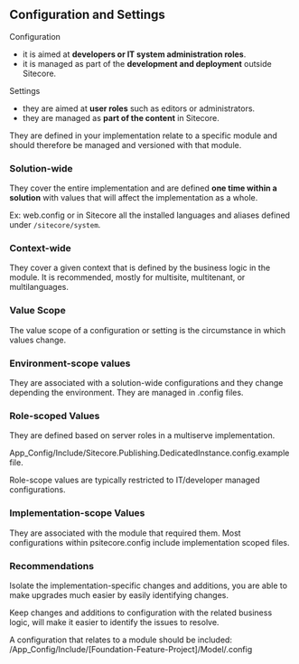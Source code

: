 ## Configuration and Settings

Configuration 
- it is aimed at **developers or IT system administration roles**.
- it is managed as part of the **development and deployment** outside Sitecore.

Settings 
- they are aimed at **user roles** such as editors or administrators.
- they are managed as **part of the content** in Sitecore.

They are defined in your implementation relate to a specific module and should therefore be managed and versioned with that module.

### Solution-wide

They cover the entire implementation and are defined **one time within a solution** with values that will affect the implementation as a whole.

Ex: web.config or in Sitecore all the installed languages and aliases defined under `/sitecore/system`.

### Context-wide

They cover a given context that is defined by the business logic in the module.
It is recommended, mostly for multisite, multitenant, or multilanguages.

### Value Scope

The value scope of a configuration or setting is the circumstance in which values change.

### Environment-scope values

They are associated with a solution-wide configurations and they change depending the environment. They are managed in .config files.

### Role-scoped Values

They are defined based on server roles in a multiserve implementation.

App_Config/Include/Sitecore.Publishing.DedicatedInstance.config.example file.

Role-scope values are typically restricted to IT/developer managed configurations.

### Implementation-scope Values

They are associated with the module that required them.
Most configurations within psitecore.config include implementation scoped files.

### Recommendations

Isolate the implementation-specific changes and additions, you are able to make upgrades much easier by easily identifying changes.

Keep changes and additions to configuration with the related business logic, will make it easier to identify the issues to resolve.

A configuration that relates to a module should be included: /App_Config/Include/[Foundation-Feature-Project]/Model/.config

